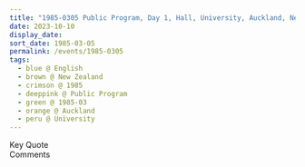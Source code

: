 ```yaml
---
title: "1985-0305 Public Program, Day 1, Hall, University, Auckland, New Zealand"
date: 2023-10-10
display_date: 
sort_date: 1985-03-05
permalink: /events/1985-0305
tags:
  - blue @ English
  - brown @ New Zealand
  - crimson @ 1985
  - deeppink @ Public Program
  - green @ 1985-03
  - orange @ Auckland
  - peru @ University
---
```


<wave-list>
  <list-title color="green" width="75">Key Quote</list-title>
  <list-item color="BlanchedAlmond"  width="200"></list-item>
  <list-item color="Lavender"></list-item>
  <list-item color="BlanchedAlmond"></list-item>
</wave-list>

<br>

<wave-list>
  <list-title color="green" width="75">Comments</list-title>
  <list-item color="BlanchedAlmond"  width="200"></list-item>
  <list-item color="Lavender"></list-item>
  <list-item color="BlanchedAlmond"></list-item>
</wave-list>